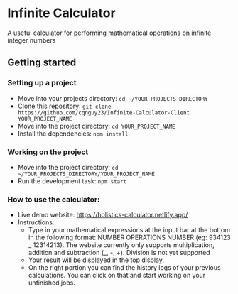 # Infinite Calculator

A useful calculator for performing mathematical operations on infinite integer numbers

## Getting started

### Setting up a project

- Move into your projects directory: `cd ~/YOUR_PROJECTS_DIRECTORY`
- Clone this repository: `git clone https://github.com/cqnguy23/Infinite-Calculator-Client YOUR_PROJECT_NAME`
- Move into the project directory: `cd YOUR_PROJECT_NAME`
- Install the dependencies: `npm install`

### Working on the project

- Move into the project directory: `cd ~/YOUR_PROJECTS_DIRECTORY/YOUR_PROJECT_NAME`
- Run the development task: `npm start`

### How to use the calculator:

- Live demo website: https://holistics-calculator.netlify.app/
- Instructions:
  - Type in your mathematical expressions at the input bar at the bottom in the following format: NUMBER OPERATIONS NUMBER (eg: 934123 _ 12314213). The website currently only supports multiplication, addition and subtraction (_, -, +). Division is not yet supported
  - Your result will be displayed in the top display.
  - On the right portion you can find the history logs of your previous calculations. You can click on that and start working on your unfinished jobs.
